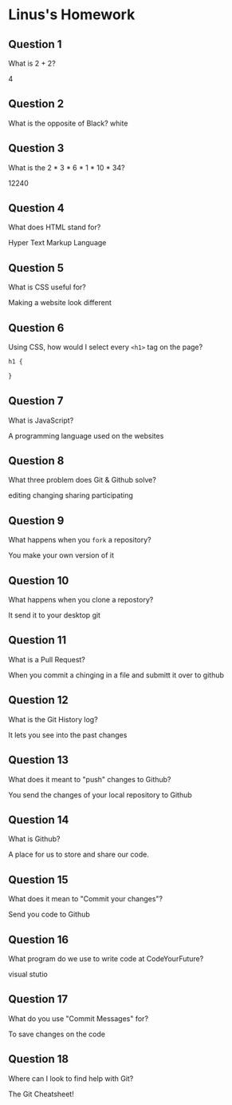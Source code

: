 # Linus's Homework

## Question 1

What is 2 + 2?

4

## Question 2

What is the opposite of Black?
white

## Question 3

What is the  2 * 3 * 6 * 1 * 10 * 34?

12240

## Question 4 

What does HTML stand for?

Hyper Text Markup Language

## Question 5

What is CSS useful for?

Making a website look different

## Question 6

Using CSS, how would I select every `<h1>` tag on the page?

```css
h1 {

}
```

## Question 7

What is JavaScript?

A programming language used on the websites

## Question 8

What three problem does Git & Github solve?

editing 
changing 
sharing 
participating

## Question 9

What happens when you `fork` a repository?

You make your own version of it 

## Question 10 

What happens when you clone a repostory?

It send it to your desktop git

## Question 11

What is a Pull Request?

When you commit a chinging in a file  and submitt it over to github

## Question 12

What is the Git History log?

It lets you see into the past changes 

## Question 13

What does it meant to "push" changes to Github?

You send the changes of your local repository to Github

## Question 14

What is Github?

A place for us to store and share our code.

## Question 15

What does it mean to "Commit your changes"?

Send you code to Github

## Question 16

What program do we use to write code at CodeYourFuture?

visual stutio

## Question 17

What do you use "Commit Messages" for?

To save changes on the code

## Question 18

Where can I look to find help with Git?

The Git Cheatsheet!
